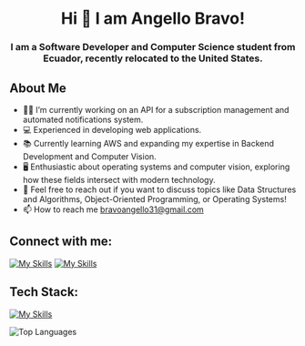 <h1 align="center">Hi 🖖 I am Angello Bravo!</h1>
<h3 align="center">I am a Software Developer and Computer Science student from Ecuador, recently relocated to the United States.</h3>

## About Me
- 👨‍💻 I’m currently working on an API for a subscription management and automated notifications system.
- 💻 Experienced in developing web applications.
- 📚 Currently learning AWS and expanding my expertise in Backend Development and Computer Vision.
- 🖥️ Enthusiastic about operating systems and computer vision, exploring how these fields intersect with modern technology.
- 💬 Feel free to reach out if you want to discuss topics like Data Structures and Algorithms, Object-Oriented Programming, or Operating Systems!
- 📫 How to reach me bravoangello31@gmail.com

## Connect with me:
[![My Skills](https://skillicons.dev/icons?i=instagram)](https://www.instagram.com/angello.rar/)
[![My Skills](https://skillicons.dev/icons?i=linkedin)](https://www.linkedin.com/in/angello-de-jesus-bravo-mera-00300416a/)
## Tech Stack:
[![My Skills](https://skillicons.dev/icons?i=js,python,typescript,java,go,angular,nestjs,spring,git,opencv,nodejs,gcp,mysql,mongodb,linux)](https://skillicons.dev)

![Top Languages](https://github-readme-stats.vercel.app/api/top-langs/?username=sAngello31&layout=compact&theme=radical)

